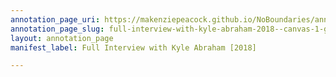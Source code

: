 ```yaml
---
annotation_page_uri: https://makenziepeacock.github.io/NoBoundaries/annotations/full-interview-with-kyle-abraham-2018--canvas-1-gesel-mason.json
annotation_page_slug: full-interview-with-kyle-abraham-2018--canvas-1-gesel-mason
layout: annotation_page
manifest_label: Full Interview with Kyle Abraham [2018]

---
```

